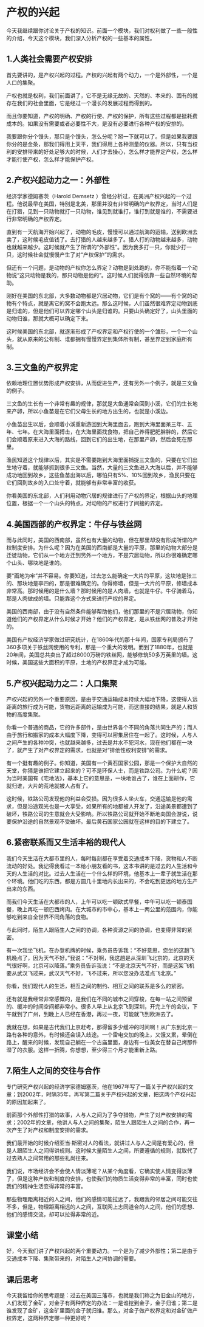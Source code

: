 # 产权的兴起
今天我继续跟你讨论关于产权的知识。前面一个模块，我们对权利做了一些一般性的介绍，今天这个模块，我们深入分析产权的一些基本的属性。
## 1.人类社会需要产权安排
首先要讲的，是产权兴起的过程。产权的兴起有两个动力，一个是外部性，一个是人口的集聚。

产权也就是权利，我们前面讲了，它不是无缘无故的、天然的、本来的、固有的就存在我们的社会里面，它是经过一个漫长的发展过程而得到的。

而且你要知道，产权的明确、产权的行使、产权的保护，所有这些过程都是挺耗费成本的。如果没有需要或者必要性不大，是没有必要进行各种产权的安排的。

我要跟你分个馒头，那只是个馒头，怎么分呢？掰一下就可以了。但是如果我要跟你分的是金条，那我们得用上天平，我们得用上各种测量的仪器。所以，只有当权利的安排带来的好处足够大的时候，人们才去操心，怎么样才能界定产权，怎么样才能行使产权，怎么样才能保护产权。

## 2.产权兴起动力之一：外部性
经济学家德姆塞茨（Harold Demsetz ）曾经分析过，在美洲产权兴起的一个过程。他说最早在美国，特别是北美，那里并没有非常明确的产权界定，当时人们是在打猎，见到一只动物就打一只动物，谁见到就谁打，谁打到就是谁的，不需要进行非常明确的产权界定。

直到有一天航海开始兴起了，动物的毛皮，慢慢可以通过航海的运输，送到欧洲去卖了，这时候毛皮值钱了。去打猎的人越来越多了。猎人打的动物越来越多，动物也就越来越少。这时候就产生了所谓的“外部性”。因为我多打一只，你就少打一只，这时候社会就慢慢产生了对“产权保护”的需求。

但还有一个问题，是动物的产权你怎么界定？动物是到处跑的，你不能指着一个动物说“这只动物是我的，那只动物是他的”。这时候人们就得依靠一些自然环境的帮助。

刚好在美国的东北部，大多数动物都是穴居动物，它们是有个窝的——有个窝的动物有个特点，就是离它的窝不会跑太远。那么这时候，人们虽然很难界定动物到底是归谁的，但是他们可以界定哪个山头是归谁的。只要山头确定好了，山头里面的动物归谁，那就大概可以确定下来。

这时候美国的东北部，就逐渐形成了产权界定和产权行使的一个雏形，一个一个山头，就从原来的公有制、谁都拥有慢慢界定到集体所有制，甚至界定到家庭所有制。
## 3.三文鱼的产权界定
依赖地理位置优势形成产权安排，从而促进生产，还有另外一个例子，就是三文鱼的例子。

三文鱼的生长有一个非常有趣的规律，那就是大鱼通常会回到小溪，它们的生长地来产卵，所以小鱼苗是在它们父母生长的地方出生的，也就是小溪边。

小鱼苗出生以后，会顺着小溪重新游回到大海里面去，跑到大海里面呆三年、五年、七年。在大海里面搏击，在大海里面找食物，把自己养得肥肥胖胖的，然后它们会顺着原来进入大海的路线，回到它们的出生地，在那里产卵，然后会死在那里。

渔民知道这个规律以后，其实是不需要跑到大海里面捕捉三文鱼的，只要在它们出生地守着，就能够抓到很多三文鱼。当然，大量的三文鱼进入大海以后，并不能够成功地回到故乡，这些鱼苗出海以后，哪怕只有5%、10%回到故乡，渔民只要在它们回到故乡的入口处守着，就能够有非常丰富的收获。

你看美国的东北部，人们利用动物穴居的规律进行了产权的界定，根据山头的地理位置，根据一个一个山头的特点，对动物的产权进行了间接的界定。

## 4.美国西部的产权界定：牛仔与铁丝网
而与此同时，美国的西南部，虽然也有大量的动物，但在那里却没有形成所谓的产权制度安排。为什么呢？因为在美国的西南部是大量的平原，那里的动物大部分是迁徙动物，它们从一个地方迁到另外一个地方，不是穴居动物，所以你很难确定哪个山头、哪块地是谁的。

要“画地为牢”并不容易。你要知道，过去怎么能确定一大片的平原，这块地是张三的、那块地是李四的，那是很难确定的。你得修墙，但是一大片的平原，修墙成本非常高。那时候用的是什么墙？那时候用的是人肉墙，也就是牛仔。牛仔骑着马，那是人肉做成的墙。只能靠这个方式来进行产权的界定。

美国的西南部，由于没有自然条件能够帮助他们，他们那里的不是穴居动物，你知道他们的产权界定从什么时候才开始？他们的产权界定，是从铁丝网的普及才开始的。

美国有产权经济学家做过研究统计，在1860年代的那十年间，国家专利局颁布了360多项关于铁丝网使用的专利，那是一个重大的发明。而到了1880年，也就是20年间，美国总共卖出了超过8000万磅的铁丝网，能够修筑50多万英里的墙。这时候，美国这些大面积的平原，土地的产权界定才成为可能。

## 5.产权兴起动力之二：人口集聚
产权兴起的另外一个重要原因，是由于交通运输成本持续大幅地下降，这使得人远距离的旅行成为可能，货物远距离的运输成为可能，而这直接的结果，就是人和货物的高度集聚。

你看一个普通的商品，它的许多部件，是由世界各个不同的角落共同生产的；而人由于旅行和搬家的成本大幅度下降，变得可以密集居住在一起了。这时候，人与人之间产生的各种冲突，也就越来越多，过去是井水不犯河水，现在他们都在一块了，就产生了对产权界定的需求，也就是对“排他性权利安排”的需求。

有一个挺有趣的例子。你知道，美国有一个黄石国家公园，那是一个保护大自然的天堂，你猜是谁把它建立起来的？可不是环保人士，而是铁路公司。为什么呢？因为当时美国有《宅地法》，基本上它的意思是，一块地谁占了，谁在上面耕作，它就归谁，大片的荒地就被人占有了。

这时候，铁路公司发现他的利益会受损。因为很多人坐火车，交通运输是他的需求，但是沿途观光也是一大享受，如果所有的地都被人开发了，沿途美景都遭到了破坏，铁路公司的生意就会大受影响。所以铁路公司就开始不断地向国会游说，说要保护沿途的自然景观不受破坏。最后黄石国家公园就在这样的目的下建立了。

## 6.紧密联系而又生活丰裕的现代人
我们今天生活在大都市里的人，每时每刻都在享受着交通成本下降，货物和人不断流动的好处。我记得我看过一本给小朋友看的书，这本书讲的是过去的人生活和今天的人生活的对比。过去人生活在一个什么样的环境，他基本上一辈子就生活在那个环境。他们吃的东西，都是方圆几十里地内长出来的，不会吃到更远的地方生产出来的东西。 

而我们今天生活在大都市的人，上午可以吃一顿欧式早餐，中午可以吃一顿泰国餐，晚上再吃一顿巴西烤肉。在大城市的市中心，基本上一两公里的范围内，你能够吃到来自全世界不同角落的食物。

与此同时，陌生人跟陌生人之间的协调，各种资源之间的协调，也变得非常的紧密。

有一次我坐飞机，在办登机牌的时候，乘务员告诉我：“不好意思，您坐的这趟飞机晚点了，因为天气不好。”我说：“不对啊，我这趟是从深圳飞北京的，北京的天气很好啊，北京可以降落。”乘务员告诉我说：“不是北京天气不好，而是这架飞机要从武汉飞过来，武汉天气不好，飞不过来，所以您没办法准点飞北京。”

你看，我们现代人的生活，相互之间的制约、相互之间的联系是多么的紧密。

还有就是我经常非常感慨的，是我们在不同的城市之间穿梭，在每一站之间预留的、缓冲的时间空间都非常小。很多人早上从北京飞到深圳，开完上午的会议，下午就到了广州，到晚上人已经在香港，再过一夜，可能就飞到欧洲去了。

我就在想，如果是古代我们上京赶考，那得留多少缓冲的时间啊！从广东到北京一路有各种的意外，有时候还会误入歧途。一个雷电交加的晚上，又饿又累，晕倒在路上，醒来的时候，发现自己躺在一个古庙里面，身边有一位美女在替自己烤那件湿了的衣服。这样一折腾，你想想，至少得三个月才能重新上路。
## 7.陌生人之间的交往与合作
专门研究产权兴起的经济学家德姆塞茨，他在1967年写了一篇关于产权兴起的文章；到2002年，时隔35年，再写第二篇关于产权兴起的文章，把这两个产权兴起的原因加起来了。

前面那个外部性打猎的故事，人与人之间为了争夺猎物，产生了对产权安排的需求；2002年的文章，他讲人与人之间的集聚，陌生人跟陌生人之间的合作，再一次产生了对产权和制度安排的需求。

我们最开始的时候介绍亚当·斯密对人的看法，就讲过人与人之间是有爱心的，但是人跟陌生人之间得讲规则。这时候大量陌生人之间，所要遵循的规则，就取代了过去熟人之间常用的那些礼尚往来。

我们说，市场经济会不会使人情淡薄呢？从某个角度看，它确实使人情变得淡薄了，但是这种产权和制度的安排，也使我们的物质生活变得非常的丰富，同时也使我们的精神生活变得非常的丰富。

那些物理距离相近的人之间，他们的感情可能拉远了，我跟我的邻居之间可能交往不多，但是，物理距离相远的人之间，互联网上志同道合的人之间，他们的思想、他们的感情交流，却可以拉得非常的近。

## 课堂小结
好，今天我们讲了产权兴起的两个重要动力。一个是为了减少外部性；第二是由于交通成本下降、集聚带来的，对陌生人之间协调的需要。
## 课后思考
今天我留给你的思考题是：过去在美国三藩市，也就是我们称之为旧金山的地方，人们发现了金矿，对金子有两种界定的办法：一是谁挖到金子，金子归谁；第二是谁发现了金矿，这金矿里面的金子就归谁。那么，对金子做产权界定和对金矿做产权界定，这两种界定哪一种更好呢？